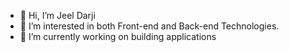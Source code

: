 - 👋 Hi, I’m Jeel Darji
- 👀 I’m interested in both Front-end and Back-end Technologies.
- 🌱 I’m currently working on building applications



